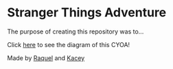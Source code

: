 # Stranger Things Adventure

The purpose of creating this repository was to...

Click [here]() to see the diagram of this CYOA!

Made by [Raquel]() and [Kacey]()